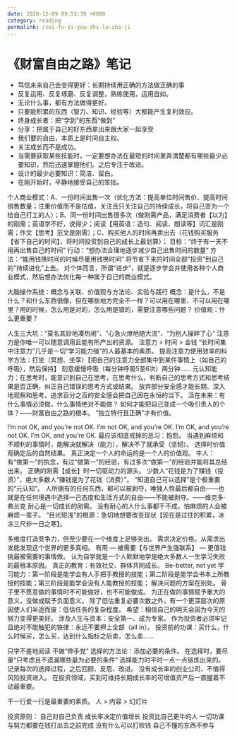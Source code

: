 ```yaml
---
date: 2020-12-09 09:53:39 +0800
category: reading
permalink: /cai-fu-zi-you-zhi-lu-zha-ji
---
```

# 《财富自由之路》笔记

* 笃信未来自己会变得更好：长期持续用正确的方法做正确的事
* 反复运用、反复琢磨、反复调整，熟练使用，运用自如。
* 无论什么事，都有方法做得更好。
* 只要能积累的东西（智力、知识、经验等）大都能产生复利效应。
* 终身成长者：把“学到”的东西“做到”
* 分享：把属于自己的好东西拿出来跟大家一起享受
* 我们要的自由，本质上是时间自主权。
* 关注成长而不是成功。
* 当需要获取某些技能时，一定要想办法在最短的时间里弄清楚都有哪些最少必要知识，然后迅速掌握他们。之后专注于改进。
* 设计的最少必要知识：简洁、留白。
* 在刚开始时，平静地接受自己的笨拙。

个人商业模式：A、一份时间出售一次（优化方法：提高单位时间售价、提高时间销售数量；注重价值而不是估值，关注且只关注自己的持续成长，将自己变为一个给自己打工的人）；B、同一份时间出售很多次（做刚需产品，满足消费者【以为】的刚需；英语学不好，说得少；阅读【用英语：造句、阅读、朗读等】词汇是刚需；作文【思考】范文是刚需）；C、购买他人的时间再卖出去（花钱购买服务【省下自己的时间】，将时间投资到自己的成长上最划算）；
目标：“终于有一天不用再出售自己的时间”
行动：“想办法合理地逐步减少自己出售时间的数量”
方法：“能用钱换时间的时候尽量用钱换时间”
将节省下来的时间全部“投资”到自己的“持续进化”上去。
对个体而言，所谓“进步”，就是逐步学会并使用各种个人商业模式，然后想办法优化每一种属于自己的商业模式。

大脑操作系统：概念与关联、价值观与方法论、实验与践行
概念：是什么，不是什么？和什么东西很像，但在哪些地方完全不一样？可以用在哪里、不可以用在哪里？用的时候，怎么用是对的，怎么用是错的，需要注意哪些问题？
价值观：什么更重要？

人生三大坑：“莫名其妙地凑热闹”、“心急火燎地随大流”、“为别人操碎了心”
注意力是你唯一可以随意调用且能有所产出的资源。
注意力 > 时间 > 金钱
“长时间集中注意力”几乎是一切“学习能力强”的人最基本的素质。
提高注意力使用效率的科学方法：打坐（冥想、坐享）【把自己的注意力全部集中到某件事情上（如自己的呼吸），然后保持】
刻意缓慢呼吸（每分钟呼吸5至6次）两分钟……
元认知能力：在思考时，能意识到自己在思考，在思考什么，判断自己的思考方式和思考结果是否正确，纠正自己错误的思考方式或结果。
放弃部分安全感才能长期、深入地观察和思考。追求百分之百的安全感会把自己困在永恒的当下。
活在未来：有什么事情必须做，什么事情绝对不能做？
如何才能把自己变成一个吸引贵人的个体？——财富自由之路的根本。
“独立特行且正确”才有价值。

I’m not OK, and you’re not OK.
I’m not OK, and you’re OK.
I’m OK, and you’re not OK.
I’m OK, and you’re OK.
最应该彻底戒掉的恶习：抱怨。
当遇到麻烦和不顺利的事情时，能解决就解决（能力），解决不了就承受（坚韧）。
选择时价值观确定后的自然结果。
真正决定一个人的命运的是一个人的价值观。
牛人：有“做第一”的执念，有过“做第一”的经验，有过多次“做第一”的经验并能将其总结出来。
正确的刚需【成长】时一切驱动力的源头。
少数人“花钱是为了赚钱（投资）”，绝大多数人“赚钱是为了花钱（消费）”。
“知道自己可以选择”是个极重要的“元认知”。
人所拥有的任何东西，都可以被剥夺，唯独人性最后都自由——也就是在任何境遇中选择一己态度和生活方式的自由——不能被剥夺。——维克多·弗兰克
耐心是一切成长的刚需。
没有耐心的人什么事都干不成，怕麻烦的人会被麻烦一辈子。
“目光短浅”的根源：急切地想要改变现状【现在是过往的积累，冰冻三尺非一日之寒】。

多维度打造竞争力，但至少要在一个维度上足够突出。
需求决定价格。从需求出发能发现这个世界的更多真相。
有用 — 被需要【与世界产生强联系】 — 更值钱
挑最被需要的事情做。
认为自学就是一个人默默地学是绝大多数人一生学习失败的最根本原因。
真正的教育：有效社交、群体共同成长。
Be-better, not yet
学习能力：第一阶段是能学会有人手把手教授的技能；第二阶段是能学会书本上所教授的技能；第三阶段是能学会没有人能教授的技能；
解决问题的方案在别处。
骨子里不愿意做的事情时不可能做好，也不可能做成。
为正在做的事情赋予重大的意义，没做成赋予负面意义。
除了低估重复必要次数之外，有一个更深层次的原因使人们半途而废：低估任务的复杂程度。
希望：相信自己的明天会因为今天的努力变得更美好。
涉及人生与资本：安全第一、成为专家。
作为投资者必须牢记且绝对不能触犯的铁律：永远不要押上全部（all in）。
投资前的功课：买什么，什么时候买，怎么买，达到什么指标之后卖，怎么卖……

只字不差地阅读
不做“伸手党”
选择的方法论：添加必要的条件。
在选择时，要尽量“只考虑且不遗漏哪些最为必要的条件”
选择能力时平时一点一点锻炼出来的。记录每次的选择过程，之后回顾、反思、改进。
没有成长率的创业公司，不值得风险投资进入。
在投资领域，买到可维持长期成长率的可增值资产后一直握着不动最重要。

干一行爱一行是最重要的素质。
人 > 内容 > 幻灯片

投资原则：
自己对自己负责
成长率决定价值增长
投资比自己更牛的人
一切功课与努力都要在钱打出去之前完成
没有什么可以打败钱
自己不懂的东西不参与
